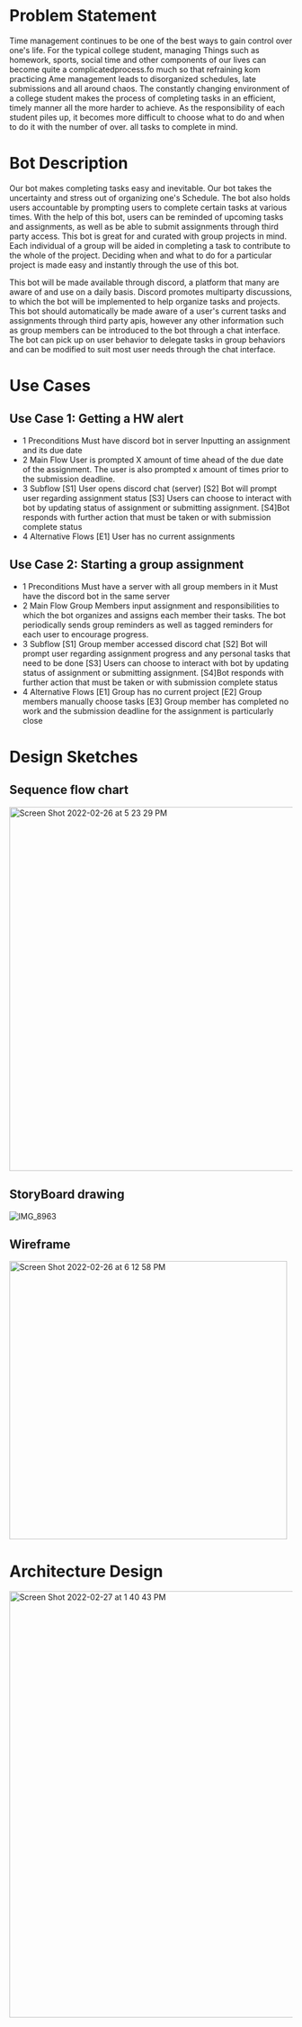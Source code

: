 # Problem Statement

Time management continues to be one of the best ways to gain control over one's life. For the typical college student, managing Things such as homework, sports, social time and other components of our lives can become quite a complicatedprocess.fo much so that refraining kom practicing Ame management leads to disorganized schedules, late submissions and all around chaos. The constantly changing environment of a college student makes the process of completing tasks in an efficient, timely manner all the more harder to achieve. As the responsibility of each student piles up, it becomes more difficult to choose what to do and when to do it with the number of over. all tasks to complete in mind.


# Bot Description
Our bot makes completing tasks easy and inevitable. Our bot takes the uncertainty and stress out of organizing one's Schedule. The bot also holds users accountable by prompting users to complete certain tasks at various times. With the help of this bot, users can be reminded of upcoming tasks and assignments, as well as be able to submit assignments through third party access. This bot is great for and curated with group projects in mind. Each individual of a group will be aided in completing a task to contribute to the whole of the project. Deciding when and what to do for a particular project is made easy and instantly through the use of this bot.

This bot will be made available through discord, a platform that many are aware of and use on a daily basis. Discord promotes multiparty discussions, to which the bot will be implemented to help organize tasks and projects. This bot should automatically be made aware of a user's current tasks and assignments through third party apis, however any other information such as group members can be introduced to the bot through a chat interface. The bot can pick up on user behavior to delegate tasks in group behaviors and can be modified to suit most user needs through the chat interface.

# Use Cases
## Use Case 1: Getting a HW alert
- 1 Preconditions
  Must have discord bot in server
	Inputting an assignment and its due date
- 2 Main Flow
	User is prompted X amount of time ahead of the due date of the assignment. The user is also prompted x amount of times prior to the submission deadline.
- 3 Subflow
	[S1] User opens discord chat (server) 
  [S2] Bot will prompt user regarding assignment status
  [S3] Users can choose to interact with bot by updating status of assignment or submitting assignment.
  [S4]Bot responds with further action that must be taken or with submission complete status
- 4 Alternative Flows
 [E1] User has no current assignments 


## Use Case 2: Starting a group assignment
- 1 Preconditions
	Must have a server with all group members in it
	Must have the discord bot in the same server
- 2 Main Flow
	Group Members input assignment and responsibilities to which the bot organizes and assigns each member their tasks. The bot periodically sends group reminders as well as tagged reminders for each user to encourage progress.
- 3 Subflow
	[S1] Group member accessed discord chat
  [S2] Bot will prompt user regarding assignment progress and any personal tasks that need to be done 
  [S3] Users can choose to interact with bot by updating status of assignment or submitting assignment.
  [S4]Bot responds with further action that must be taken or with submission complete status
- 4 Alternative Flows
	[E1] Group has no current project 
  [E2] Group members manually choose tasks
  [E3] Group member has completed no work and the submission deadline for the assignment is particularly close


# Design Sketches
## Sequence flow chart
<img width="646" alt="Screen Shot 2022-02-26 at 5 23 29 PM" src="https://user-images.githubusercontent.com/81393135/155861999-17ecb1a0-cd12-4f80-b1dd-3780875f72c7.png">



## StoryBoard drawing
![IMG_8963](https://user-images.githubusercontent.com/81393135/155862035-a64b2c22-30a1-497b-a666-07c6ed58e893.jpg)


## Wireframe
<img width="494" alt="Screen Shot 2022-02-26 at 6 12 58 PM" src="https://user-images.githubusercontent.com/81393135/155862001-4585c900-47fc-46ae-9f6e-fa2372e9c39c.png">

# Architecture Design
<img width="757" alt="Screen Shot 2022-02-27 at 1 40 43 PM" src="https://user-images.githubusercontent.com/81393135/155895320-e6c8cac6-5f63-46a9-a210-64af8033b160.png">

